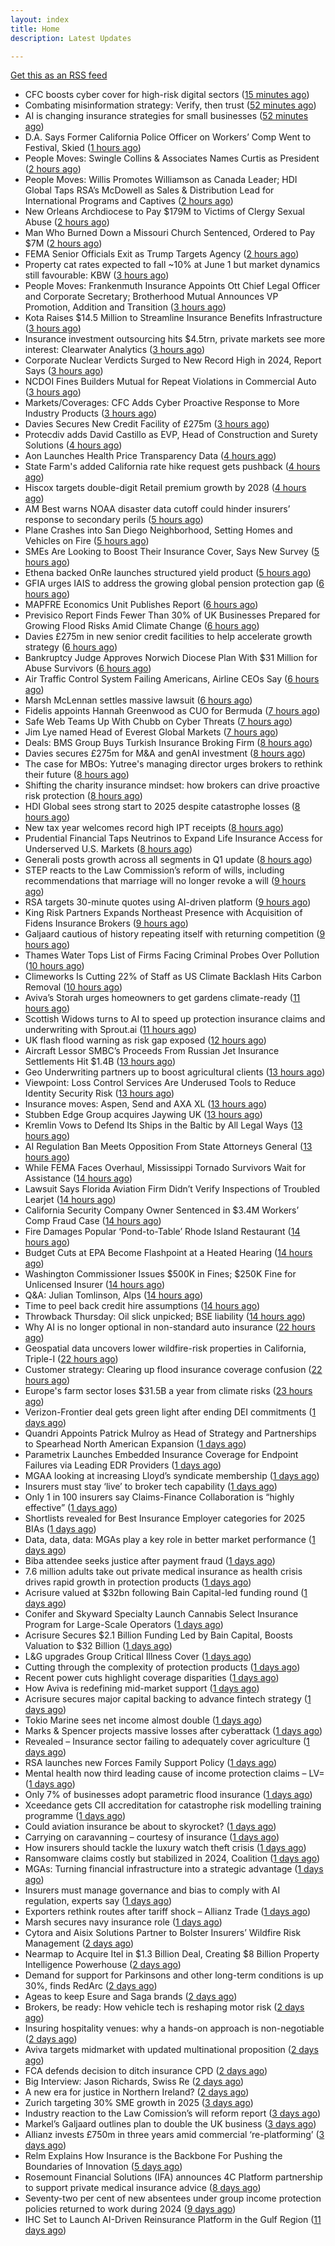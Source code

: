 ```yaml
---
layout: index
title: Home
description: Latest Updates

---
```


[Get this as an RSS feed](/feed.rss)

<!-- news_marker starts -->
- CFC boosts cyber cover for high-risk digital sectors ([15 minutes ago](https://www.insurancebusinessmag.com/uk/news/breaking-news/cfc-boosts-cyber-cover-for-highrisk-digital-sectors-536652.aspx))
- Combating misinformation strategy: Verify, then trust ([52 minutes ago](https://www.dig-in.com/opinion/strategies-for-fighting-misinformation))
- AI is changing insurance strategies for small businesses ([52 minutes ago](https://www.dig-in.com/opinion/ai-is-changing-insurance-strategies-for-small-businesses))
- D.A. Says Former California Police Officer on Workers’ Comp Went to Festival, Skied ([1 hours ago](https://www.insurancejournal.com/news/west/2025/05/22/824698.htm))
- People Moves: Swingle Collins & Associates Names Curtis as President ([2 hours ago](https://www.insurancejournal.com/news/southcentral/2025/05/22/824852.htm))
- People Moves: Willis Promotes Williamson as Canada Leader; HDI Global Taps RSA’s McDowell as Sales & Distribution Lead for International Programs and Captives ([2 hours ago](https://www.insurancejournal.com/news/international/2025/05/22/824842.htm))
- New Orleans Archdiocese to Pay $179M to Victims of Clergy Sexual Abuse ([2 hours ago](https://www.insurancejournal.com/news/southcentral/2025/05/22/824844.htm))
- Man Who Burned Down a Missouri Church Sentenced, Ordered to Pay $7M ([2 hours ago](https://www.insurancejournal.com/news/midwest/2025/05/22/824838.htm))
- FEMA Senior Officials Exit as Trump Targets Agency ([2 hours ago](https://www.insurancejournal.com/news/national/2025/05/22/824833.htm))
- Property cat rates expected to fall ~10% at June 1 but market dynamics still favourable: KBW ([3 hours ago](https://www.reinsurancene.ws/property-cat-rates-expected-to-fall-10-at-june-1-but-market-dynamics-still-favourable-kbw/))
- People Moves: Frankenmuth Insurance Appoints Ott Chief Legal Officer and Corporate Secretary; Brotherhood Mutual Announces VP Promotion, Addition and Transition ([3 hours ago](https://www.insurancejournal.com/news/midwest/2025/05/22/824823.htm))
- Kota Raises $14.5 Million to Streamline Insurance Benefits Infrastructure ([3 hours ago](https://www.insurtechinsights.com/kota-raises-14-5-million-to-streamline-insurance-benefits-infrastructure/))
- Insurance investment outsourcing hits $4.5trn, private markets see more interest: Clearwater Analytics ([3 hours ago](https://www.reinsurancene.ws/insurance-investment-outsourcing-hits-4-5trn-private-markets-see-more-interest-clearwater-analytics/))
- Corporate Nuclear Verdicts Surged to New Record High in 2024, Report Says ([3 hours ago](https://www.insurancejournal.com/news/national/2025/05/22/824792.htm))
- NCDOI Fines Builders Mutual for Repeat Violations in Commercial Auto ([3 hours ago](https://www.insurancejournal.com/news/southeast/2025/05/22/824808.htm))
- Markets/Coverages: CFC Adds Cyber Proactive Response to More Industry Products ([3 hours ago](https://www.insurancejournal.com/news/national/2025/05/22/824804.htm))
- Davies Secures New Credit Facility of £275m ([3 hours ago](https://insurance-edge.net/2025/05/22/davies-secures-new-credit-facility-of-275m/))
- Protecdiv adds David Castillo as EVP, Head of Construction and Surety Solutions ([4 hours ago](https://www.reinsurancene.ws/protecdiv-adds-david-castillo-as-evp-head-of-construction-and-surety-solutions/))
- Aon Launches Health Price Transparency Data ([4 hours ago](https://insurance-edge.net/2025/05/22/aon-launches-health-price-transparency-data/))
- State Farm's added California rate hike request gets pushback ([4 hours ago](https://www.dig-in.com/news/state-farms-added-california-rate-hike-gets-pushback))
- Hiscox targets double-digit Retail premium growth by 2028 ([4 hours ago](https://www.reinsurancene.ws/hiscox-targets-double-digit-retail-premium-growth-by-2028/))
- AM Best warns NOAA disaster data cutoff could hinder insurers’ response to secondary perils ([5 hours ago](https://www.reinsurancene.ws/am-best-warns-noaa-disaster-data-cutoff-could-hinder-insurers-response-to-secondary-perils/))
- Plane Crashes into San Diego Neighborhood, Setting Homes and Vehicles on Fire ([5 hours ago](https://www.insurancejournal.com/news/west/2025/05/22/824787.htm))
- SMEs Are Looking to Boost Their Insurance Cover, Says New Survey ([5 hours ago](https://insurance-edge.net/2025/05/22/smes-are-looking-to-boost-their-insurance-cover-says-new-survey/))
- Ethena backed OnRe launches structured yield product ([5 hours ago](https://www.reinsurancene.ws/ethena-backed-onre-launches-structured-yield-product/))
- GFIA urges IAIS to address the growing global pension protection gap ([6 hours ago](https://www.reinsurancene.ws/gfia-urges-iais-to-address-the-growing-global-pension-protection-gap/))
- MAPFRE Economics Unit Publishes Report ([6 hours ago](https://insurance-edge.net/2025/05/22/mapfre-economics-unit-publishes-report/))
- Previsico Report Finds Fewer Than 30% of UK Businesses Prepared for Growing Flood Risks Amid Climate Change ([6 hours ago](https://www.insurtechinsights.com/previsico-report-finds-fewer-than-30-of-uk-businesses-prepared-for-growing-flood-risks-amid-climate-change/))
- Davies £275m in new senior credit facilities to help accelerate growth strategy ([6 hours ago](https://www.reinsurancene.ws/davies-275m-in-new-senior-credit-facilities-to-help-accelerate-growth-strategy/))
- Bankruptcy Judge Approves Norwich Diocese Plan With $31 Million for Abuse Survivors ([6 hours ago](https://www.insurancejournal.com/news/east/2025/05/22/824771.htm))
- Air Traffic Control System Failing Americans, Airline CEOs Say ([6 hours ago](https://www.insurancejournal.com/news/national/2025/05/22/824772.htm))
- Marsh McLennan settles massive lawsuit ([6 hours ago](https://www.insurancebusinessmag.com/uk/news/legal-insights/marsh-mclennan-settles-massive-lawsuit-536579.aspx))
- Fidelis appoints Hannah Greenwood as CUO for Bermuda ([7 hours ago](https://www.reinsurancene.ws/fidelis-appoints-hannah-greenwood-as-cuo-for-bermuda/))
- Safe Web Teams Up With Chubb on Cyber Threats ([7 hours ago](https://insurance-edge.net/2025/05/22/safe-web-teams-up-with-chubb-on-cyber-threats/))
- Jim Lye named Head of Everest Global Markets ([7 hours ago](https://www.reinsurancene.ws/jim-lye-named-head-of-everest-global-markets/))
- Deals: BMS Group Buys Turkish Insurance Broking Firm ([8 hours ago](https://insurance-edge.net/2025/05/22/deals-bms-group-buys-turkish-insurance-broking-firm/))
- Davies secures £275m for M&A and genAI investment ([8 hours ago](https://www.postonline.co.uk/claims/7957808/davies-secures-%C2%A3275m-for-ma-and-genai-investment))
- The case for MBOs: Yutree's managing director urges brokers to rethink their future ([8 hours ago](https://www.insurancebusinessmag.com/uk/news/business-resilience/the-case-for-mbos-yutrees-managing-director-urges-brokers-to-rethink-their-future-536561.aspx))
- Shifting the charity insurance mindset: how brokers can drive proactive risk protection ([8 hours ago](https://www.insurancebusinessmag.com/uk/news/non-profits/shifting-the-charity-insurance-mindset-how-brokers-can-drive-proactive-risk-protection-536560.aspx))
- HDI Global sees strong start to 2025 despite catastrophe losses ([8 hours ago](https://www.insurancebusinessmag.com/uk/news/breaking-news/hdi-global-sees-strong-start-to-2025-despite-catastrophe-losses-536559.aspx))
- New tax year welcomes record high IPT receipts ([8 hours ago](https://www.insurancebusinessmag.com/uk/news/breaking-news/new-tax-year-welcomes-record-high-ipt-receipts-536558.aspx))
- Prudential Financial Taps Neutrinos to Expand Life Insurance Access for Underserved U.S. Markets ([8 hours ago](https://www.insurtechinsights.com/prudential-financial-taps-neutrinos-to-expand-life-insurance-access-for-underserved-u-s-markets/))
- Generali posts growth across all segments in Q1 update ([8 hours ago](https://www.insurancebusinessmag.com/uk/news/breaking-news/generali-posts-growth-across-all-segments-in-q1-update-536552.aspx))
- STEP reacts to the Law Commission’s reform of wills, including recommendations that marriage will no longer revoke a will ([9 hours ago](https://ifamagazine.com/step-reacts-to-the-law-commissions-reform-of-wills-including-recommendations-that-marriage-will-no-longer-revoke-a-will/))
- RSA targets 30-minute quotes using AI-driven platform ([9 hours ago](https://www.postonline.co.uk/commercial/7957756/rsa-targets-30-minute-quotes-using-ai-driven-platform))
- King Risk Partners Expands Northeast Presence with Acquisition of Fidens Insurance Brokers ([9 hours ago](https://www.insurtechinsights.com/king-risk-partners-expands-northeast-presence-with-acquisition-of-fidens-insurance-brokers/))
- Galjaard cautious of history repeating itself with returning competition ([9 hours ago](https://www.postonline.co.uk/news/7957781/galjaard-cautious-of-history-repeating-itself-with-returning-competition))
- Thames Water Tops List of Firms Facing Criminal Probes Over Pollution ([10 hours ago](https://www.insurancejournal.com/news/international/2025/05/22/824751.htm))
- Climeworks Is Cutting 22% of Staff as US Climate Backlash Hits Carbon Removal ([10 hours ago](https://www.insurancejournal.com/news/international/2025/05/22/824741.htm))
- Aviva’s Storah urges homeowners to get gardens climate-ready ([11 hours ago](https://www.postonline.co.uk/personal/7957795/aviva%E2%80%99s-storah-urges-homeowners-to-get-gardens-climate-ready))
- Scottish Widows turns to AI to speed up protection insurance claims and underwriting with Sprout.ai ([11 hours ago](https://ifamagazine.com/scottish-widows-turns-to-ai-to-speed-up-protection-insurance-claims-and-underwriting-with-sprout-ai/))
- UK flash flood warning as risk gap exposed ([12 hours ago](https://www.insurancebusinessmag.com/uk/news/catastrophe/uk-flash-flood-warning-as-risk-gap-exposed-536538.aspx))
- Aircraft Lessor SMBC’s Proceeds From Russian Jet Insurance Settlements Hit $1.4B ([13 hours ago](https://www.insurancejournal.com/news/international/2025/05/22/824738.htm))
- Geo Underwriting partners up to boost agricultural clients ([13 hours ago](https://www.insurancebusinessmag.com/uk/news/property-insurance/geo-underwriting-partners-up-to-boost-agricultural-clients-536537.aspx))
- Viewpoint: Loss Control Services Are Underused Tools to Reduce Identity Security Risk ([13 hours ago](https://www.insurancejournal.com/news/national/2025/05/22/824706.htm))
- Insurance moves: Aspen, Send and AXA XL ([13 hours ago](https://www.insurancebusinessmag.com/uk/news/breaking-news/insurance-moves-aspen-send-and-axa-xl-536536.aspx))
- Stubben Edge Group acquires Jaywing UK ([13 hours ago](https://www.insurancebusinessmag.com/uk/news/breaking-news/stubben-edge-group-acquires-jaywing-uk-536535.aspx))
- Kremlin Vows to Defend Its Ships in the Baltic by All Legal Ways ([13 hours ago](https://www.insurancejournal.com/news/international/2025/05/22/824733.htm))
- AI Regulation Ban Meets Opposition From State Attorneys General ([13 hours ago](https://www.insurancejournal.com/news/national/2025/05/22/824714.htm))
- While FEMA Faces Overhaul, Mississippi Tornado Survivors Wait for Assistance ([14 hours ago](https://www.insurancejournal.com/news/southeast/2025/05/22/824629.htm))
- Lawsuit Says Florida Aviation Firm Didn’t Verify Inspections of Troubled Learjet ([14 hours ago](https://www.insurancejournal.com/news/southeast/2025/05/22/824688.htm))
- California Security Company Owner Sentenced in $3.4M Workers’ Comp Fraud Case ([14 hours ago](https://www.insurancejournal.com/news/west/2025/05/22/824503.htm))
- Fire Damages Popular ‘Pond-to-Table’ Rhode Island Restaurant ([14 hours ago](https://www.insurancejournal.com/news/east/2025/05/22/824729.htm))
- Budget Cuts at EPA Become Flashpoint at a Heated Hearing ([14 hours ago](https://www.insurancejournal.com/news/national/2025/05/22/824717.htm))
- Washington Commissioner Issues $500K in Fines; $250K Fine for Unlicensed Insurer ([14 hours ago](https://www.insurancejournal.com/news/west/2025/05/22/824547.htm))
- Q&A: Julian Tomlinson, Alps ([14 hours ago](https://www.postonline.co.uk/broker/7957208/qa-julian-tomlinson-alps))
- Time to peel back credit hire assumptions ([14 hours ago](https://www.postonline.co.uk/personal/7957762/time-to-peel-back-credit-hire-assumptions))
- Throwback Thursday: Oil slick unpicked; BSE liability ([14 hours ago](https://www.postonline.co.uk/commercial/7956605/throwback-thursday-oil-slick-unpicked-bse-liability))
- Why AI is no longer optional in non-standard auto insurance ([22 hours ago](https://www.dig-in.com/opinion/ais-role-in-non-standard-auto-insurance))
- Geospatial data uncovers lower wildfire-risk properties in California, Triple-I ([22 hours ago](https://www.dig-in.com/news/geospatial-data-wildfire-prone-california-properties))
- Customer strategy: Clearing up flood insurance coverage confusion ([22 hours ago](https://www.dig-in.com/opinion/clearing-up-flood-insurance-coverage-confusion))
- Europe's farm sector loses $31.5B a year from climate risks ([23 hours ago](https://www.dig-in.com/articles/europes-farm-sector-loses-31-5b-a-year-from-climate-risks))
- Verizon-Frontier deal gets green light after ending DEI commitments ([1 days ago](https://www.insurancebusinessmag.com/uk/business-strategy/verizonfrontier-deal-gets-green-light-after-ending-dei-commitments-536482.aspx))
- Quandri Appoints Patrick Mulroy as Head of Strategy and Partnerships to Spearhead North American Expansion ([1 days ago](https://www.insurtechinsights.com/quandri-appoints-patrick-mulroy-as-head-of-strategy-and-partnerships-to-spearhead-north-american-expansion/))
- Parametrix Launches Embedded Insurance Coverage for Endpoint Failures via Leading EDR Providers ([1 days ago](https://www.insurtechinsights.com/parametrix-launches-embedded-insurance-coverage-for-endpoint-failures-via-leading-edr-providers/))
- MGAA looking at increasing Lloyd’s syndicate membership ([1 days ago](https://www.postonline.co.uk/news/7957794/mgaa-looking-at-increasing-lloyd%E2%80%99s-syndicate-membership))
- Insurers must stay ‘live’ to broker tech capability ([1 days ago](https://www.postonline.co.uk/broker/7957792/insurers-must-stay-%E2%80%98live%E2%80%99-to-broker-tech-capability))
- Only 1 in 100 insurers say Claims-Finance Collaboration is “highly effective” ([1 days ago](https://ifamagazine.com/only-1-in-100-insurers-say-claims-finance-collaboration-is-highly-effective/))
- Shortlists revealed for Best Insurance Employer categories for 2025 BIAs ([1 days ago](https://www.postonline.co.uk/broker/7957793/shortlists-revealed-for-best-insurance-employer-categories-for-2025-bias))
- Data, data, data: MGAs play a key role in better market performance ([1 days ago](https://www.insurancebusinessmag.com/uk/news/columns/data-data-data-mgas-play-a-key-role-in-better-market-performance-536399.aspx))
- Biba attendee seeks justice after payment fraud ([1 days ago](https://www.postonline.co.uk/news/7957800/biba-attendee-seeks-justice-after-payment-fraud))
- 7.6 million adults take out private medical insurance as health crisis drives rapid growth in protection products ([1 days ago](https://ifamagazine.com/7-6-million-adults-take-out-private-medical-insurance-as-health-crisis-drives-rapid-growth-in-protection-products/))
- Acrisure valued at $32bn following Bain Capital-led funding round ([1 days ago](https://www.postonline.co.uk/broker/7957799/acrisure-valued-at-32bn-following-bain-capital-led-funding-round))
- Conifer and Skyward Specialty Launch Cannabis Select Insurance Program for Large-Scale Operators ([1 days ago](https://www.insurtechinsights.com/conifer-and-skyward-specialty-launch-cannabis-select-insurance-program-for-large-scale-operators/))
- Acrisure Secures $2.1 Billion Funding Led by Bain Capital, Boosts Valuation to $32 Billion ([1 days ago](https://www.insurtechinsights.com/acrisure-secures-2-1-billion-funding-led-by-bain-capital-boosts-valuation-to-32-billion/))
- L&G upgrades Group Critical Illness Cover ([1 days ago](https://ifamagazine.com/lg-upgrades-group-critical-illness-cover/))
- Cutting through the complexity of protection products ([1 days ago](https://ifamagazine.com/cutting-through-the-complexity-of-protection-products/))
- Recent power cuts highlight coverage disparities ([1 days ago](https://www.postonline.co.uk/commercial/7957791/recent-power-cuts-highlight-coverage-disparities))
- How Aviva is redefining mid-market support ([1 days ago](https://www.insurancebusinessmag.com/uk/news/breaking-news/how-aviva-is-redefining-midmarket-support-535375.aspx))
- Acrisure secures major capital backing to advance fintech strategy ([1 days ago](https://www.insurancebusinessmag.com/uk/news/breaking-news/acrisure-secures-major-capital-backing-to-advance-fintech-strategy-536392.aspx))
- Tokio Marine sees net income almost double ([1 days ago](https://www.insurancebusinessmag.com/uk/news/breaking-news/tokio-marine-sees-net-income-almost-double-536377.aspx))
- Marks & Spencer projects massive losses after cyberattack ([1 days ago](https://www.insurancebusinessmag.com/uk/news/cyber/marks-and-spencer-projects-massive-losses-after-cyberattack-536391.aspx))
- Revealed – Insurance sector failing to adequately cover agriculture ([1 days ago](https://www.insurancebusinessmag.com/uk/news/breaking-news/revealed--insurance-sector-failing-to-adequately-cover-agriculture-536376.aspx))
- RSA launches new Forces Family Support Policy ([1 days ago](https://www.insurancebusinessmag.com/uk/news/breaking-news/rsa-launches-new-forces-family-support-policy-536375.aspx))
- Mental health now third leading cause of income protection claims – LV= ([1 days ago](https://www.insurancebusinessmag.com/uk/news/life-insurance/mental-health-now-third-leading-cause-of-income-protection-claims--lv-536390.aspx))
- Only 7% of businesses adopt parametric flood insurance ([1 days ago](https://www.postonline.co.uk/news/7957796/only-7-of-businesses-adopt-parametric-flood-insurance))
- Xceedance gets CII accreditation for catastrophe risk modelling training programme ([1 days ago](https://www.insurancebusinessmag.com/uk/news/catastrophe/xceedance-gets-cii-accreditation-for-catastrophe-risk-modelling-training-programme-536374.aspx))
- Could aviation insurance be about to skyrocket? ([1 days ago](https://www.postonline.co.uk/commercial/7957567/could-aviation-insurance-be-about-to-skyrocket))
- Carrying on caravanning – courtesy of insurance ([1 days ago](https://www.postonline.co.uk/personal/7957724/carrying-on-caravanning-%E2%80%93-courtesy-of-insurance))
- How insurers should tackle the luxury watch theft crisis ([1 days ago](https://www.postonline.co.uk/claims/7957407/how-insurers-should-tackle-the-luxury-watch-theft-crisis))
- Ransomware claims costly but stabilized in 2024, Coalition ([1 days ago](https://www.dig-in.com/news/ransomware-claims-costly-but-stabilized-in-2024-coalition))
- MGAs: Turning financial infrastructure into a strategic advantage ([1 days ago](https://www.dig-in.com/opinion/turning-financial-infrastructure-into-a-strategic-advantage))
- Insurers must manage governance and bias to comply with AI regulation, experts say ([1 days ago](https://www.dig-in.com/news/ai-governance-and-bias-become-compliance-issues-for-insurers))
- Exporters rethink routes after tariff shock – Allianz Trade ([1 days ago](https://www.insurancebusinessmag.com/uk/news/sme/exporters-rethink-routes-after-tariff-shock--allianz-trade-536347.aspx))
- Marsh secures navy insurance role ([1 days ago](https://www.insurancebusinessmag.com/uk/news/marine/marsh-secures-navy-insurance-role-536336.aspx))
- Cytora and Aisix Solutions Partner to Bolster Insurers’ Wildfire Risk Management ([2 days ago](https://www.insurtechinsights.com/cytora-and-aisix-solutions-partner-to-bolster-insurers-wildfire-risk-management/))
- Nearmap to Acquire Itel in $1.3 Billion Deal, Creating $8 Billion Property Intelligence Powerhouse ([2 days ago](https://www.insurtechinsights.com/nearmap-to-acquire-itel-in-1-3-billion-deal-creating-8-billion-property-intelligence-powerhouse/))
- Demand for support for Parkinsons and other long-term conditions is up 30%, finds RedArc ([2 days ago](https://ifamagazine.com/demand-for-support-for-parkinsons-and-other-long-term-conditions-is-up-30-finds-redarc/))
- Ageas to keep Esure and Saga brands ([2 days ago](https://www.postonline.co.uk/news/7957788/ageas-to-keep-esure-and-saga-brands))
- Brokers, be ready: How vehicle tech is reshaping motor risk ([2 days ago](https://www.insurancebusinessmag.com/uk/news/auto-motor/brokers-be-ready-how-vehicle-tech-is-reshaping-motor-risk-536269.aspx))
- Insuring hospitality venues: why a hands-on approach is non-negotiable ([2 days ago](https://www.insurancebusinessmag.com/uk/news/hospitality/insuring-hospitality-venues-why-a-handson-approach-is-nonnegotiable-536268.aspx))
- Aviva targets midmarket with updated multinational proposition ([2 days ago](https://www.postonline.co.uk/broker/7957787/aviva-targets-midmarket-with-updated-multinational-proposition))
- FCA defends decision to ditch insurance CPD ([2 days ago](https://www.postonline.co.uk/news/7957780/fca-defends-decision-to-ditch-insurance-cpd))
- Big Interview: Jason Richards, Swiss Re ([2 days ago](https://www.postonline.co.uk/reinsurance/7957541/big-interview-jason-richards-swiss-re))
- A new era for justice in Northern Ireland? ([2 days ago](https://www.postonline.co.uk/claims/7957782/a-new-era-for-justice-in-northern-ireland))
- Zurich targeting 30% SME growth in 2025 ([3 days ago](https://www.postonline.co.uk/news/7957779/zurich-targeting-30-sme-growth-in-2025))
- Industry reaction to the Law Comission’s will reform report ([3 days ago](https://ifamagazine.com/industry-reaction-to-the-law-comissions-will-reform-report/))
- Markel’s Galjaard outlines plan to double the UK business ([3 days ago](https://www.postonline.co.uk/news/7957775/markels-galjaard-outlines-plan-to-double-the-uk-business))
- Allianz invests £750m in three years amid commercial ‘re-platforming’ ([3 days ago](https://www.postonline.co.uk/news/7957771/allianz-invests-ps750m-in-three-years-amid-commercial-replatforming))
- Relm Explains How Insurance is the Backbone For Pushing the Boundaries of Innovation ([5 days ago](https://thefintechtimes.com/relm-explains-how-insurance-is-the-backbone-for-pushing-the-boundaries-of-innovation/))
- Rosemount Financial Solutions (IFA) announces 4C Platform partnership to support private medical insurance advice ([8 days ago](https://ifamagazine.com/rosemount-financial-solutions-ifa-announces-4c-platform-partnership-to-support-private-medical-insurance-advice/))
- Seventy-two per cent of new absentees under group income protection policies returned to work during 2024 ([9 days ago](https://ifamagazine.com/seventy-two-per-cent-of-new-absentees-under-group-income-protection-policies-returned-to-work-during-2024/))
- IHC Set to Launch AI-Driven Reinsurance Platform in the Gulf Region ([11 days ago](https://thefintechtimes.com/ihc-set-to-launch-ai-driven-reinsurance-platform/))

<!-- news_marker ends -->